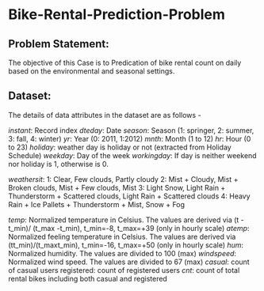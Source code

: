 # Bike-Rental-Prediction-Problem

## Problem Statement:
The objective of this Case is to Predication of bike rental count on daily based on the environmental and seasonal settings.

## Dataset:
The details of data attributes in the dataset are as follows -

*instant*: Record index
*dteday*: Date
*season*: Season (1: springer, 2: summer, 3: fall, 4: winter)
*yr*: Year (0: 2011, 1:2012)
*mnth*: Month (1 to 12)
*hr*: Hour (0 to 23)
*holiday*: weather day is holiday or not (extracted from Holiday Schedule)
*weekday*: Day of the week
*workingday*: If day is neither weekend nor holiday is 1, otherwise is 0.

*weathersit*:
  1: Clear, Few clouds, Partly cloudy
  2: Mist + Cloudy, Mist + Broken clouds, Mist + Few clouds, Mist
  3: Light Snow, Light Rain + Thunderstorm + Scattered clouds, Light Rain + Scattered clouds
  4: Heavy Rain + Ice Pallets + Thunderstorm + Mist, Snow + Fog

*temp*: Normalized temperature in Celsius. The values are derived via (t - t_min)/ (t_max -t_min), 
                                                                      t_min=-8, t_max=+39 (only in hourly scale)
*atemp*: Normalized feeling temperature in Celsius. The values are derived via (tt_min)/(t_maxt_min), t_min=-16, 
                                                                      t_max=+50 (only in hourly scale)
*hum*: Normalized humidity. The values are divided to 100 (max)
*windspeed*: Normalized wind speed. The values are divided to 67 (max)
*casual*: count of casual users registered: count of registered users
*cnt*: count of total rental bikes including both casual and registered
